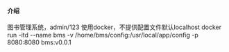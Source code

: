 #### 介绍
图书管理系统，admin/123
使用docker，不提供配置文件默认localhost
docker run -itd --name bms -v /home/bms/config:/usr/local/app/config -p 8080:8080 bms:v0.0.1
